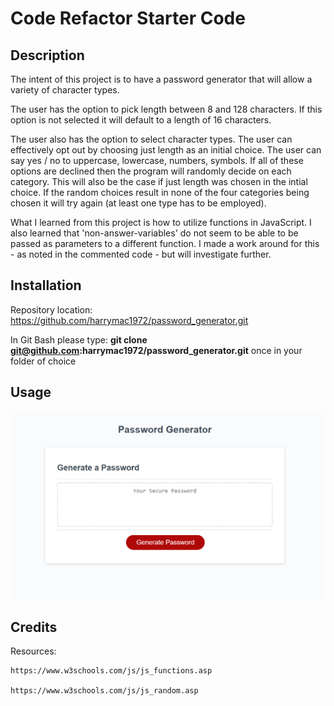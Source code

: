 # Code Refactor Starter Code

## Description

The intent of this project is to have a password generator that will allow a variety of character types.

The user has the option to pick length between 8 and 128 characters.
If this option is not selected it will default to a length of 16 characters.

The user also has the option to select character types.
The user can effectively opt out by choosing just length as an initial choice.
The user can say yes / no to uppercase, lowercase, numbers, symbols.
If all of these options are declined then the program will randomly decide on each category.
This will also be the case if just length was chosen in the intial choice.
If the random choices result in none of the four categories being chosen it will try again (at least one type has to be employed).

What I learned from this project is how to utilize functions in JavaScript.
I also learned that 'non-answer-variables' do not seem to be able to be passed as parameters to a different function.
I made a work around for this - as noted in the commented code - but will investigate further.

## Installation

Repository location:        https://github.com/harrymac1972/password_generator.git

In Git Bash please type:
    <strong>git clone git@github.com:harrymac1972/password_generator.git</strong>
once in your folder of choice

## Usage

![top of home page](./Develop/assets/imgs/screenshot-finished-homepage.png)

## Credits

Resources:

    https://www.w3schools.com/js/js_functions.asp

    https://www.w3schools.com/js/js_random.asp

